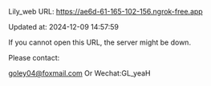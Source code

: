 Lily_web URL: https://ae6d-61-165-102-156.ngrok-free.app

Updated at: 2024-12-09 14:57:59

If you cannot open this URL, the server might be down.

Please contact: 

goley04@foxmail.com Or Wechat:GL_yeaH
